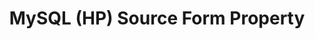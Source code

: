 ---
# -------------------------- #
#     USING THIS TEMPLATE    #
# -------------------------- #

## NEED HELP USING THIS TEMPLATE? SEE:
## https://docs-about-stitch-docs.netlify.com/reference/connect-templates/database-source-form-property/
## FOR INSTRUCTIONS & REFERENCE INFO

## PLEASE REMOVE COMMENTS WHEN FINISHED


# -------------------------- #
#        CONTENT TYPE        #
# -------------------------- #

product-type: "connect"
content-type: "api-form"
form-type: "source"
key: "source-form-properties-hp-mysql-object"


# -------------------------- #
#        OBJECT INFO         #
# -------------------------- #

title: "MySQL (HP) Source Form Property"
api-type: "platform.hp-mysql"
display-name: "MySQL (HP)"

source-type: "database"
docs-name: "mysql"
db-type: "mysql"

property-description: |
  MySQL databases

description: |
  **Note**: This version of the MySQL source differs from the version used by the `platform.mysql` form property. Refer to the [{{ form-property.display-name }} integration feature summary]({{ doc-link | append: "#feature-summary" }}) for more info.


# -------------------------- #
#      OBJECT ATTRIBUTES     #
# -------------------------- #

uses-common-fields: true
uses-feature-fields: true
uses-start-date: true

object-attributes:
  - name: "ssl_ca"
    type: "string"
    required: false
    description: |
      **Optional**: The certificate (typically a CA or server certificate) Stitch should verify the SSL connection against. The connection will succeed only if the server's certifcate verifies against the certificate provided.

      **Note**: Providing a certifcate via this property isn't required to use SSL. This is only if Stitch should verify the connection against a specific certificate.
    value: "<SSL_CERTIFICATE>"
  
  - name: "ssl_cert"
    type: "string"
    required: false
    description: |
      **Optional**: If `ssl_client_auth_enabled: true`, the SSL client authentication cerficiate stitch should use. The `ssl_key` property must also be provided to ensure the connection is successful.
    value: "<CA_CERTIFICATE>"

  - name: "ssl_client_auth_enabled"
    type: "string"
    required: false
    description: |
      **Optional**: Indicates if SSL client authentication should be used. Accepted values are:

      - `true`
      - `false`
    value: "true"

  - name: "ssl_key"
    type: "string"
    required: false
    description: |
      **Optional**: If `ssl_client_auth_enabled: true`, the SSL client authentication key stitch should use. The `ssl_ca` property must also be provided to ensure the connection is successful.
    value: "<CA_KEY>"
    
  - name: "verify_mode"
    type: "string"
    required: false
    description: |
      **Optional**: SSL certificate verification is enabled when a Certificate Authority (CA) is provided. If `true`, Stitch will enforce it in lieu of a custom CA. Accepted values are:

      - `true`
      - `false'

      **Note**: If you don't want to use a custom CA, this property and the `check_hostname` property should both be enabled (`true`).
    value: "true"

  - name: "server_id"
    type: "string"
    required: false
    description: |
      Defines the unique ID of the server that Stitch will connect to, if using Log-based (binlog) Replication.

      Server IDs must be unique, as MySQL doesn't allow replication to simultaneously occur across multiple connections using the same server ID. For more info about this setting in Stitch, refer to the [MySQL documentation]({{ site.baseurl }}/integrations/databases/mysql#server-id){:target="new"}.
    value: "<UNIQUE_SERVER_ID>"

  - name: "ssh"
    type: "string"
    required: false
    description: |
      If `true`, an SSH tunnel will be used to connect to the database.
    value: "true" 

  - name: "ssh_host"
    type: "string"
    required: false
    description: |
      The IP address or hostname of the SSH server. This property is only required if `ssh: true`.
    value: "<SSH_HOST>"

  - name: "ssh_port"
    type: "string"
    required: false
    description: |
      The port of the SSH server. This property is only required if `ssh: true`.
    value: "22"

  - name: "ssh_user"
    type: "string"
    required: false
    description: |
      The username of the SSH user. This property is only required if `ssh: true`.
    value: "<SSH_USERNAME>"

  - name: "ssl_client_auth_enabled"
    type: "string"
    required: false
    description: |
      If `true`, an SSL client will be used to authenticate the connection to the database.
    value: "true"         
---